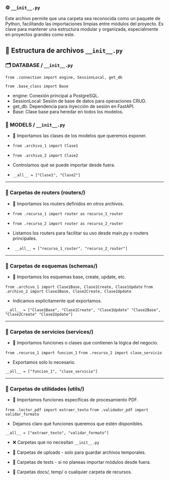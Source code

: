 ### ⚙️ ```__init__.py```

Este archivo permite que una carpeta sea reconocida como un paquete de Python, facilitando las importaciones limpias entre módulos del proyecto.
Es clave para mantener una estructura modular y organizada, especialmente en proyectos grandes como este.


## 🧠 **Estructura de archivos `__init__.py`**

### 🗂️ DATABASE / `__init__.py`

 ```from .connection import engine, SessionLocal, get_db```

 ```from .base_class import Base```

- engine: Conexión principal a PostgreSQL.
- SessionLocal: Sesión de base de datos para operaciones CRUD.
- get_db: Dependencia para inyección de sesión en FastAPI.
- Base: Clase base para heredar en todos los modelos.


### 📁 MODELS / `__init__.py` 

- 🎯 Importamos las clases de los modelos que queremos exponer.

- ```from .archivo_1 import Clase1```
- ```from .archivo_2 import Clase2```

-  Controlamos qué se puede importar desde fuera.

- ```__all__ = ["Clase1", "Clase2"]```

---

###  📁 Carpetas de routers (routers/)

-  🎯 Importamos los routers definidos en otros archivos.

- ```from .recurso_1 import router as recurso_1_router```
- ```from .recurso_2 import router as recurso_2_router```

-  Listamos los routers para facilitar su uso desde main.py o routers principales.

- ``` __all__ = ["recurso_1_router", "recurso_2_router"]```

---

###  📁 Carpetas de esquemas (schemas/)

-  🎯 Importamos los esquemas base, create, update, etc.

`from .archivo_1 import Clase1Base, Clase1Create, Clase1Update`
`from .archivo_2 import Clase2Base, Clase2Create, Clase1Update`

-  Indicamos explícitamente qué exportamos.

`__all__ = ["Clase1Base", "Clase1Create", "Clase1Update" "Clase2Base", "Clase2Create" "Clase2Update"]`

---

### 📁 Carpetas de servicios (services/)

-  🎯 Importamos funciones o clases que contienen la lógica del negocio.

`from .recurso_1 import funcion_1`
`from .recurso_2 import clase_servicio`

-  Exportamos solo lo necesario.

`__all__ = ["funcion_1", "clase_servicio"]`

---

### 📁 Carpetas de utilidades (utils/)

-  🎯 Importamos funciones específicas de procesamiento PDF.

`from .lector_pdf import extraer_texto`
`from .validador_pdf import validar_formato`

-  Dejamos claro qué funciones queremos que estén disponibles.

`__all__ = ["extraer_texto", "validar_formato"]`




- ❌ Carpetas que no necesitan `__init__.py`

- 📁 Carpetas de uploads - solo para guardar archivos temporales.
- 📁 Carpetas de tests - si no planeas importar módulos desde fuera.
- 📁 Carpetas docs/, temp/ o cualquier carpeta de recursos.